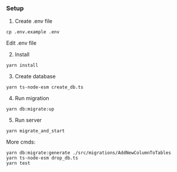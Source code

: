 
### Setup

1. Create .env file

```
cp .env.example .env
```

Edit .env file

2. Install

```
yarn install
```

3. Create database

```
yarn ts-node-esm create_db.ts
```

4. Run migration

```
yarn db:migrate:up
```

5. Run server

```
yarn migrate_and_start
```

More cmds:
```
yarn db:migrate:generate ./src/migrations/AddNewColumnToTables
yarn ts-node-esm drop_db.ts
yarn test
```
